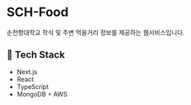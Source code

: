 # SCH-Food

순천향대학교 학식 및 주변 먹을거리 정보를 제공하는 웹서비스입니다.

## 🔨 Tech Stack

- Next.js
- React
- TypeScript
- MongoDB + AWS
